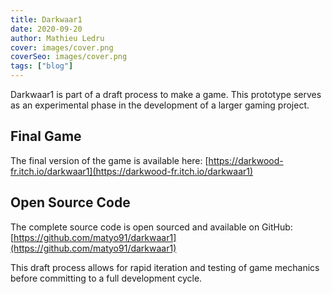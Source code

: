 ```yaml
---
title: Darkwaar1
date: 2020-09-20
author: Mathieu Ledru
cover: images/cover.png
coverSeo: images/cover.png
tags: ["blog"]
---
```


Darkwaar1 is part of a draft process to make a game. This prototype serves as an experimental phase in the development of a larger gaming project.

## Final Game

The final version of the game is available here: [https://darkwood-fr.itch.io/darkwaar1](https://darkwood-fr.itch.io/darkwaar1)

## Open Source Code

The complete source code is open sourced and available on GitHub: [https://github.com/matyo91/darkwaar1](https://github.com/matyo91/darkwaar1)

This draft process allows for rapid iteration and testing of game mechanics before committing to a full development cycle.

